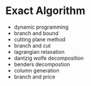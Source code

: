 # Exact Algorithm

+ dynamic programming
+ branch and bound
+ cutting plane method
+ branch and cut
+ lagrangian relaxation
+ dantzig wolfe decomposition
+ benders decompostion
+ column generation
+ branch and price

